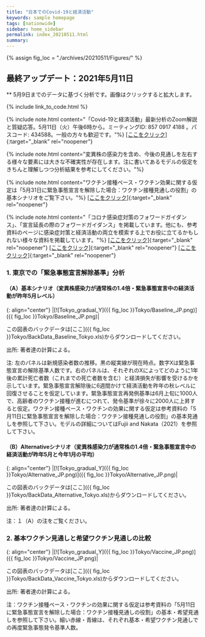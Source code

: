 ```yaml
---
title: "日本でのCovid-19と経済活動"
keywords: sample homepage
tags: [nationwide]
sidebar: home_sidebar
permalink: index_20210511.html
summary:
---
```


{% assign fig_loc = "./archives/20210511/Figures/" %}

## 最終アップデート：2021年5月11日
** 5月9日までのデータに基づく分析です。画像はクリックすると拡大します。

{% include link_to_code.html %}


{% include note.html content="「Covid-19と経済活動」最新分析のZoom解説と質疑応答。5月11日（火）午後6時から。ミーティングID: 857 0917 4188 。パスコード: 434588。一般の方々も歓迎です。"%}
[[ここをクリック]](https://u-tokyo-ac-jp.zoom.us/j/85709174188?pwd=cm5pTjJ0ZU9nelpWUkU3N2tyOGZLZz09){:target="_blank" rel="noopener"}

{% include note.html content="変異株の感染力を含め、今後の見通しを左右する様々な要素には大きな不確実性が存在します。注に書いてあるモデルの仮定をきちんと理解しつつ分析結果を参考にしてください。"%}

{% include note.html content="ワクチン接種ペース・ワクチン効果に関する仮定は「5月31日に緊急事態宣言を解除した場合：ワクチン接種見通しの役割」の基本シナリオをご覧下さい。"%}
[[ここをクリック]](https://covid19outputjapan.github.io/JP/files/FujiiNakata_Slides_20210508.pdf){:target="_blank" rel="noopener"}

{% include note.html content="「コロナ感染症対策のフォワードガイダンス」、「宣言延長の際のフォワードガイダンス」を掲載しています。他にも、参考資料のページに感染症対策と経済活動の両立を模索する上でお役に立てるかもしれない様々な資料を掲載しています。"%}
[[ここをクリック]](https://covid19outputjapan.github.io/JP/files/FujiiNakata_ForwardGuidance_Slides_20210505.pdf){:target="_blank" rel="noopener"}
[[ここをクリック]](https://covid19outputjapan.github.io/JP/files/FujiiNakata_ForwardGuidance_Slides_20210506.pdf){:target="_blank" rel="noopener"}
[[ここをクリック]](https://covid19outputjapan.github.io/JP/resources.html){:target="_blank" rel="noopener"}



<!-- {% include note.html content="東京・大阪での「気の引き締まりシナリオ」では「蔓延防止措置法」の効果で実効再生産数が、今後6週間それぞれ基本シナリオの約0.9倍・0.8倍となることを仮定しています。"%} -->

<!-- {% include note.html content="「我々のモデル分析を参考にする際に心に留めてほしい3つの事」を掲載しています。"%}
[[ここをクリック]](https://covid19outputjapan.github.io/JP/disclaimer.html){:target="_blank" rel="noopener"} -->


<!-- {% include note.html content="「変異株シナリオ」、「変異株分析の政策含意」を参考資料に掲載しています。"%}
[[ここをクリック]](./files/FujiiNakata_Slides_20210330_variants.pdf){:target="_blank" rel="noopener"}
[[ここをクリック]](./files/FujiiNakata_Slides_20210404_variants.pdf){:target="_blank" rel="noopener"} -->

<!-- {% include note.html content="今週からは、経済活動の回復先を「昨年の秋頃のレベル」ではなく「昨年の秋頃を少し上回るレベル」に変更しました。具体的には、回復先を「昨年の9-11月の平均GDP」から「昨年の10-11月の平均GDPより（Reference levelからの乖離のスペースで計算すると）2割、もしくは3割高いレベル」に変更しました。この変更は、V-RESAS等のデータによると、今年1月の経済活動の落ち込みは先週までに我々が想定していたよりも小幅であった考えられることを考慮し、1月-3月の都道府県別GDPの計算方法を変更したことを反映しています。"%} -->



<!-- {% include note.html content="時間的制約により、今週から愛知・福岡の分析はストップします。リクエストがあれば再開を検討します。"%} -->

<!-- {% include note.html content="都道府県別月次GDPの計算方法を変更しました。今までは第三次産業活動指数、鉱工業生産指数、Google Mobility Indexに頼っていましたが、今週からは地域別支出総合指数・V-RESASデータも利用しています。計算方法の詳細は、後日時間に余裕が出来た際に論文として発表する予定です。"%} -->







<!-- #### (i) 基本シナリオ

{: align="center"}
|[![Tokyo_gradual_Y]({{ fig_loc }}Tokyo/GradualRecovery1_jp.png)]({{ fig_loc }}Tokyo/GradualRecovery1_jp.png)|

この図表のバックデータは[ここ]({{ fig_loc }}Tokyo/BackData_GradualRecoveryTokyo_1.xls)からダウンロードしてください。

出所: 著者達の計算による。<br>
{% include footnote_20210330_1.html %} -->

<!-- - この図をどのように理解すべきなのかは、このページ[[ここをクリック]](./tokyo_20210209.html#1-東京での緊急事態宣言解除後の経済促進ペース分析){:target="_blank" rel="noopener"}の解説を参考にして下さい。 -->

<!-- #### (ii) 気の引き締まりシナリオ

{: align="center"}
|[![Tokyo_gradual_Y]({{ fig_loc }}Tokyo/GradualRecovery3_jp.png)]({{ fig_loc }}Tokyo/GradualRecovery3_jp.png)|

この図表のバックデータは[ここ]({{ fig_loc }}Tokyo/BackData_GradualRecoveryTokyo_3.xls)からダウンロードしてください。

出所: 著者達の計算による。<br>
{% include footnote_20210413_tokyo2.html %} -->

<!-- #### (iii) 変異株シナリオ (A)

{: align="center"}
|[![Tokyo_gradual_Y]({{ fig_loc }}Tokyo/GradualRecovery41_jp.png)]({{ fig_loc }}Tokyo/GradualRecovery41_jp.png)|

この図表のバックデータは[ここ]({{ fig_loc }}Tokyo/BackData_GradualRecoveryTokyo_41.xls)からダウンロードしてください。

出所: 著者達の計算による。<br>
{% include footnote_20210330_34.html %}
このシナリオでの今週の変異株割合初期値は0.43%です。 -->

<!-- #### (i) 変異株シナリオ -->

### 1. 東京での「緊急事態宣言解除基準」分析

#### （A）基本シナリオ（変異株感染力が通常株の1.4倍・緊急事態宣言中の経済活動が昨年5月レベル）

{: align="center"}
|[![Tokyo_gradual_Y]({{ fig_loc }}Tokyo/Baseline_JP.png)]({{ fig_loc }}Tokyo/Baseline_JP.png)|

この図表のバックデータは[ここ]({{ fig_loc }}Tokyo/BackData_Baseline_Tokyo.xls)からダウンロードしてください。

出所: 著者達の計算による。<br>

注: 左のパネルは新規感染者数の推移。黒の縦実線が現在時点。数字Xは緊急事態宣言の解除基準人数です。右のパネルは、それぞれのXによってどのように1年後の累計死亡者数（これまでの死亡者数を含む）と経済損失が影響を受けるかを示しています。緊急事態宣言解除後に6週間かけて経済活動を昨年の秋レベルに回復させることを仮定しています。緊急事態宣言再発例基準は6月上旬に1000人で、高齢者のワクチン接種が進むにつれて、発令基準が徐々に2000人に上昇すると仮定。ワクチン接種ペース・ワクチンの効果に関する仮定は参考資料の「5月11日に緊急事態宣言を解除した場合：ワクチン接種見通しの役割」の基本見通しを参照して下さい。モデルの詳細についてはFujii and Nakata（2021）を参照して下さい。

#### （B）Alternativeシナリオ（変異株感染力が通常株の1.4倍・緊急事態宣言中の経済活動が昨年5月と今年1月の平均）

{: align="center"}
|[![Tokyo_gradual_Y]({{ fig_loc }}Tokyo/Alternative_JP.png)]({{ fig_loc }}Tokyo/Alternative_JP.png)|

この図表のバックデータは[ここ]({{ fig_loc }}Tokyo/BackData_Alternative_Tokyo.xls)からダウンロードしてください。

出所: 著者達の計算による。<br>

注：１（A）の注をご覧ください。

### 2. 基本ワクチン見通しと希望ワクチン見通しの比較

{: align="center"}
|[![Tokyo_gradual_Y]({{ fig_loc }}Tokyo/Vaccine_JP.png)]({{ fig_loc }}Tokyo/Vaccine_JP.png)|

この図表のバックデータは[ここ]({{ fig_loc }}Tokyo/BackData_Vaccine_Tokyo.xls)からダウンロードしてください。

出所: 著者達の計算による。<br>

注：ワクチン接種ペース・ワクチンの効果に関する仮定は参考資料の「5月11日に緊急事態宣言を解除した場合：ワクチン接種見通しの役割」の基本・希望見通しを参照して下さい。細い赤線・青線は、それぞれ基本・希望ワクチン見通しでの再度緊急事態発令基準人数。
